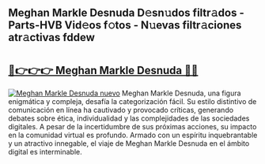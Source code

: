## Meghan Markle Desnuda D𝚎sn𝚞dos filtr𝚊dos - Parts-HVB Vid𝚎os f𝚘tos - N𝚞evas filtr𝚊ciones atr𝚊ctivas fddew

# <h2><a href="http://mbazhp.tromn.icu/?c=Meghan+Markle+Desnuda">🔗👉👉👉 Meghan Markle Desnuda 🔗🔗</a></h2>

[![Meghan Markle Desnuda nuevo](https://i.imgur.com/pEAQMta.gif)](http://mbazhp.tromn.icu/?c=Meghan+Markle+Desnuda)
Meghan Markle Desnuda, una figura enigmática y compleja, desafía la categorización fácil. Su estilo distintivo de comunicación en línea ha cautivado y provocado críticas, generando debates sobre ética, individualidad y las complejidades de las sociedades digitales. A pesar de la incertidumbre de sus próximas acciones, su impacto en la comunidad virtual es profundo. Armado con un espíritu inquebrantable y un atractivo innegable, el viaje de Meghan Markle Desnuda en el ámbito digital es interminable.
